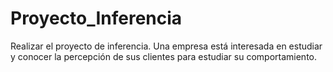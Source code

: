 # Proyecto_Inferencia
 Realizar el proyecto de inferencia. Una empresa está interesada en estudiar y conocer la percepción de sus clientes para estudiar su comportamiento.
